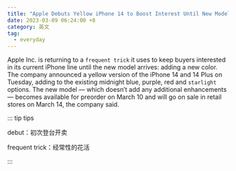 ```yaml
---
title: "Apple Debuts Yellow iPhone 14 to Boost Interest Until New Model"
date: 2023-03-09 06:24:00 +8
category: 英文
tag:
  - everyday
---
```


Apple Inc. is returning to a `frequent trick` it uses to keep buyers interested in its current iPhone line until the new model arrives: adding a new color. The company announced a yellow version of the iPhone 14 and 14 Plus on Tuesday, adding to the existing midnight blue, purple, red and `starlight` options. The new model — which doesn’t add any additional enhancements — becomes available for preorder on March 10 and will go on sale in retail stores on March 14, the company said.

::: tip tips

debut：初次登台开卖

frequent trick：经常性的花活

:::
